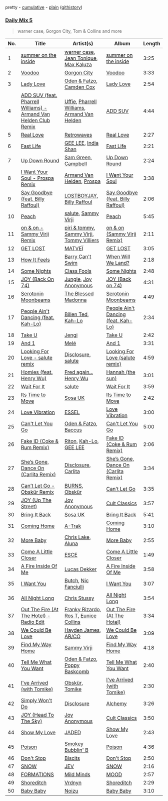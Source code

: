 pretty - [cumulative](/playlists/cumulative/Daily%20Mix%205.md) - [plain](/playlists/plain/37i9dQZF1E36TO0q54WsJv) ([githistory](https://github.githistory.xyz/vitokorn/spotify-playlist-archive/blob/master/playlists/plain/37i9dQZF1E36TO0q54WsJv))
### [Daily Mix 5](https://open.spotify.com/playlist/37i9dQZF1E36TO0q54WsJv)

> warner case, Gorgon City, Tom & Collins and more

| No. | Title | Artist(s) | Album | Length |
|---|---|---|---|---|
| 1 | [summer on the inside](https://open.spotify.com/track/21ksz0flcMgWIbERkkpRND) | [warner case](https://open.spotify.com/artist/106OuakzOxxbXTuigEEf01), [Jean Tonique](https://open.spotify.com/artist/6BVLQfvzlvlNZ43WjbFgbI), [Max Kaluza](https://open.spotify.com/artist/6lNLgymfWudNsbC0Vio7Qi) | [summer on the inside](https://open.spotify.com/album/3Wl4tQlkhwDKdfZn6K0SgD) | 3:25 |
| 2 | [Voodoo](https://open.spotify.com/track/3JsH3qnwhYGs20PBMsCgNx) | [Gorgon City](https://open.spotify.com/artist/4VNQWV2y1E97Eqo2D5UTjx) | [Voodoo](https://open.spotify.com/album/32JzuMXyPDs6ihDnRGh8vy) | 3:33 |
| 3 | [Lady Love](https://open.spotify.com/track/3ACTBfO2gL0RY2a3Eb5kY5) | [Oden & Fatzo](https://open.spotify.com/artist/2YEnrpAWWaNRFumgde1lLH), [Camden Cox](https://open.spotify.com/artist/5mNpMP01Co4vXZ3U0fWP3C) | [Lady Love](https://open.spotify.com/album/6XGxAqDf3339vdyvHKuUhh) | 2:54 |
| 4 | [ADD SUV (feat. Pharrell Williams) - Armand Van Helden Club Remix](https://open.spotify.com/track/7kE1g5T0Mmc84izq9DirqZ) | [Uffie](https://open.spotify.com/artist/2s6lxOYvvCvzpHtd3VyuMj), [Pharrell Williams](https://open.spotify.com/artist/2RdwBSPQiwcmiDo9kixcl8), [Armand Van Helden](https://open.spotify.com/artist/3cQA9WH8liZfeja1DxcDYE) | [ADD SUV](https://open.spotify.com/album/7iAhrXrGRbPcXWL6E8xiIW) | 4:44 |
| 5 | [Real Love](https://open.spotify.com/track/75aYWQdjwPoAD21zYDFo4r) | [Retrowaves](https://open.spotify.com/artist/70zYhpnNC3lzfakeigAD4X) | [Real Love](https://open.spotify.com/album/27THVPCepB3WFwbL64cAPa) | 2:27 |
| 6 | [Fast Life](https://open.spotify.com/track/5u1vw4nmCG8iuerg6ppBf0) | [GEE LEE](https://open.spotify.com/artist/77uLXqHKG5n6UYMUr0b0e5), [India Shan](https://open.spotify.com/artist/5U7ed4eqjReC376kSJKfs8) | [Fast Life](https://open.spotify.com/album/0yJzvNLSI3clU0lZGoqrVn) | 2:21 |
| 7 | [Up Down Round](https://open.spotify.com/track/4PtRhiFwkXQnMHmoKrgY5K) | [Sam Green](https://open.spotify.com/artist/4Dvxcj9zZyKbzuwRG4lzSR), [Campbell](https://open.spotify.com/artist/5udgXJYWwK7cchnPSKqEkK) | [Up Down Round](https://open.spotify.com/album/4oRSw9pKQWJyUo3Du2Dbog) | 2:24 |
| 8 | [I Want Your Soul - Prospa Remix](https://open.spotify.com/track/2ZPiyBKaaV2UNmA4JIMW6O) | [Armand Van Helden](https://open.spotify.com/artist/3cQA9WH8liZfeja1DxcDYE), [Prospa](https://open.spotify.com/artist/6HabM2PUM519iIxervGWSb) | [I Want Your Soul](https://open.spotify.com/album/4MDFDohTmJMuuZzgVp8SnY) | 3:38 |
| 9 | [Say Goodbye (feat. Billy Raffoul)](https://open.spotify.com/track/3IkdjPFThBcKciyAV94dYp) | [LOSTBOYJAY](https://open.spotify.com/artist/1k0BkkbwTGZGBqrNWwuucL), [Billy Raffoul](https://open.spotify.com/artist/5gw5ANPCVcxU0maLiGRzzP) | [Say Goodbye (feat. Billy Raffoul)](https://open.spotify.com/album/1oXAFYj4N52dFrMcOAKfQk) | 2:06 |
| 10 | [Peach](https://open.spotify.com/track/5cGZN0P1QnSfhCFBCHtp2N) | [salute](https://open.spotify.com/artist/1np8xozf7ATJZDi9JX8Dx5), [Sammy Virji](https://open.spotify.com/artist/1GuqTQbuixFHD6eBkFwVcb) | [Peach](https://open.spotify.com/album/1NR1qk73skJHCcxkXUTRCh) | 5:45 |
| 11 | [on & on - Sammy Virji Remix](https://open.spotify.com/track/6w7eHZFNdOpg2teEBCqjy2) | [piri & tommy](https://open.spotify.com/artist/2U6J9Q89i1TNhesKreFD65), [Sammy Virji](https://open.spotify.com/artist/1GuqTQbuixFHD6eBkFwVcb), [Tommy Villiers](https://open.spotify.com/artist/4M4KGWKy7pSQ5HaJNCutBN) | [on & on (Sammy Virji Remix)](https://open.spotify.com/album/1D9kwF1HPB6hMu8SXwbZgU) | 2:11 |
| 12 | [GET LOST](https://open.spotify.com/track/3lOH1zjcMl32bwnaCi8VHK) | [MATVEÏ](https://open.spotify.com/artist/2c8JocB8eI6cCGaF5xGoT1) | [GET LOST](https://open.spotify.com/album/55xkAVaINyTwteO7nsBnWp) | 3:05 |
| 13 | [How It Feels](https://open.spotify.com/track/3NZz7DWeVQesSOn6mO39F7) | [Barry Can't Swim](https://open.spotify.com/artist/0vTVU0KH0CVzijsoKGsTPl) | [When Will We Land?](https://open.spotify.com/album/5LASDBDtLLEt3QqVtgOoaM) | 2:18 |
| 14 | [Some Nights](https://open.spotify.com/track/257CR1V62XFaFTy0H9veMx) | [Class Fools](https://open.spotify.com/artist/6SNEXjd9Jo5XonaIfYoZrt) | [Some Nights](https://open.spotify.com/album/12jcxK9Nyo8tKn34IscQzE) | 2:48 |
| 15 | [JOY (Back On 74)](https://open.spotify.com/track/0K2PQziTagDXHiCFPqoE82) | [Jungle](https://open.spotify.com/artist/59oA5WbbQvomJz2BuRG071), [Joy Anonymous](https://open.spotify.com/artist/3pK4EcflBpG1Kpmjk5LK2R) | [JOY (Back on 74)](https://open.spotify.com/album/4HYWB8dT9bJHIZnVLU2D6z) | 4:31 |
| 16 | [Serotonin Moonbeams](https://open.spotify.com/track/0hJfuyUwtEYMlGgvr3nzz9) | [The Blessed Madonna](https://open.spotify.com/artist/4TvhRzxIL1le2PWCeUqxQw) | [Serotonin Moonbeams](https://open.spotify.com/album/1UTc8WInycl4tVgJ1yODaO) | 4:49 |
| 17 | [People Ain't Dancing (feat. Kah-Lo)](https://open.spotify.com/track/4qXjXZPGtVNhQq1z9QDRFn) | [Billen Ted](https://open.spotify.com/artist/5PoZtBo8xZKqPWlZrIDq82), [Kah-Lo](https://open.spotify.com/artist/59iOp415oyqGlBHyAhu4z3) | [People Ain't Dancing (feat. Kah-Lo)](https://open.spotify.com/album/0AsTTy2s5hEPOasYtQKCQR) | 2:34 |
| 18 | [Take U](https://open.spotify.com/track/1YwWHm6Ad1fizVPaQ8nrco) | [Jengi](https://open.spotify.com/artist/4lgrPvofm0IT605L9OrOTN) | [Take U](https://open.spotify.com/album/1BsEalQCwpuAbqQloCDY9u) | 2:42 |
| 19 | [And 1](https://open.spotify.com/track/3jY03u0KugM4iPu0nKbJnn) | [Melé](https://open.spotify.com/artist/6EZO7Baz0SIFskWTO1GHqX) | [And 1](https://open.spotify.com/album/5qO7TlsQmMhQ5LomtBrKlT) | 3:31 |
| 20 | [Looking For Love - salute remix](https://open.spotify.com/track/3pbaa7YbnJLNif8TOONI9t) | [Disclosure](https://open.spotify.com/artist/6nS5roXSAGhTGr34W6n7Et), [salute](https://open.spotify.com/artist/1np8xozf7ATJZDi9JX8Dx5) | [Looking For Love (salute remix)](https://open.spotify.com/album/550Hl0NNiWdFJcIqaMGWuT) | 4:59 |
| 21 | [Homies (feat. Henry Wu)](https://open.spotify.com/track/5X78zXRKBpf6089Y348Wne) | [Fred again..](https://open.spotify.com/artist/4oLeXFyACqeem2VImYeBFe), [Henry Wu](https://open.spotify.com/artist/0IvTgqmNuZwVjEkkjzxLha) | [Hannah (the sun)](https://open.spotify.com/album/6eep2wtSbpdoAgJcRyublA) | 3:01 |
| 22 | [Wait For It](https://open.spotify.com/track/6YjVrP2g7gJYh3aXkgnspC) | [salute](https://open.spotify.com/artist/1np8xozf7ATJZDi9JX8Dx5) | [Wait For It](https://open.spotify.com/album/5OeFKQvrsk29Fpt0mYwgRh) | 3:59 |
| 23 | [Its Time to Move](https://open.spotify.com/track/5LZNaPmgnxH2YHwmU9G0GL) | [Sosa UK](https://open.spotify.com/artist/3JlN0MeWVJq0vjvsvWCRZ5) | [Its Time to Move](https://open.spotify.com/album/6G4C4RQkB3CbLOoaYSM6ya) | 2:42 |
| 24 | [Love Vibration](https://open.spotify.com/track/5B2Fil0dJNfob1W8gpL5E4) | [ESSEL](https://open.spotify.com/artist/2ucdZN7GyBGxIKHIzksnXc) | [Love Vibration](https://open.spotify.com/album/5xsbnw9g4cmcfKOe2UuJdL) | 3:00 |
| 25 | [Can't Let You Go](https://open.spotify.com/track/7mWlJrA8DTpF329VWSOuWY) | [Oden & Fatzo](https://open.spotify.com/artist/2YEnrpAWWaNRFumgde1lLH), [Baccus](https://open.spotify.com/artist/1j748qGtsUgMFsBi3yl6PW) | [Can't Let You Go](https://open.spotify.com/album/2cIKNHtSO0YpU8KuGYMhlN) | 5:00 |
| 26 | [Fake ID (Coke & Rum Remix)](https://open.spotify.com/track/2VuzBUB5V9AlpniCUhaszP) | [Riton](https://open.spotify.com/artist/7i9j813KFoSBMldGqlh2Z1), [Kah-Lo](https://open.spotify.com/artist/59iOp415oyqGlBHyAhu4z3), [GEE LEE](https://open.spotify.com/artist/77uLXqHKG5n6UYMUr0b0e5) | [Fake ID (Coke & Rum Remix)](https://open.spotify.com/album/33UfArB1wqUntTPUbsFmUD) | 2:06 |
| 27 | [She’s Gone, Dance On (Carlita Remix)](https://open.spotify.com/track/5GFXl6uAUANwLkTeZmyr2R) | [Disclosure](https://open.spotify.com/artist/6nS5roXSAGhTGr34W6n7Et), [Carlita](https://open.spotify.com/artist/1GVbOnrND8b3eh2JZ4opw8) | [She’s Gone, Dance On (Carlita Remix)](https://open.spotify.com/album/3SrOkzgu1SmZ8CiChMbKSt) | 3:34 |
| 28 | [Can’t Let Go - Obskür Remix](https://open.spotify.com/track/53sm3veyB0i1tK3HAtsw7e) | [BURNS](https://open.spotify.com/artist/5eKqhPrKad0J9xGAtq3rW7), [Obskür](https://open.spotify.com/artist/29MTNlaVntQaQiDyj8KGwx) | [Can’t Let Go](https://open.spotify.com/album/61OI2ywSwjGyYG98c0iorq) | 3:35 |
| 29 | [JOY (Up The Street)](https://open.spotify.com/track/1d9NF9D6HgLWvGQyPrYE98) | [Joy Anonymous](https://open.spotify.com/artist/3pK4EcflBpG1Kpmjk5LK2R) | [Cult Classics](https://open.spotify.com/album/3mnKHGcVhqsdZP1IeyLbS6) | 3:57 |
| 30 | [Bring It Back](https://open.spotify.com/track/1EQ2D7HRLZDz2aPSibkACT) | [Sosa UK](https://open.spotify.com/artist/3JlN0MeWVJq0vjvsvWCRZ5) | [Bring It Back](https://open.spotify.com/album/2hQ4dYGyQeKXSQbQRTB61k) | 5:41 |
| 31 | [Coming Home](https://open.spotify.com/track/5ZEdhFOZZp52eXqLwyYtXB) | [A-Trak](https://open.spotify.com/artist/3TaUSUXn41GixL7zbvrIDt) | [Coming Home](https://open.spotify.com/album/5bbKCKMeCRQz9Rna29DyyZ) | 3:10 |
| 32 | [More Baby](https://open.spotify.com/track/02QE4LsAj7DBjMRxolGE8a) | [Chris Lake](https://open.spotify.com/artist/5Igpc9iLZ3YGtKeYfSrrOE), [Aluna](https://open.spotify.com/artist/5ITI6SEoUZMIXXkzCfr4oE) | [More Baby](https://open.spotify.com/album/1Pei7Y5MNZQvfkDWds5EWa) | 2:55 |
| 33 | [Come A Little Closer](https://open.spotify.com/track/4Nj5cfiHk2TYcQLTy0Eb96) | [ESCE](https://open.spotify.com/artist/3xVvJGFXPlg9vcRkNB6BGk) | [Come A Little Closer](https://open.spotify.com/album/4mjHkBnFg5jS1KzVZzK5sr) | 1:49 |
| 34 | [A Fire Inside Of Me](https://open.spotify.com/track/3N5JcXOMWU0J1lZcJrAVms) | [Lucas Dekker](https://open.spotify.com/artist/2FppznzSJ4gkN86gxuNeIF) | [A Fire Inside Of Me](https://open.spotify.com/album/5HH7aYCowVuzif3gYObhbu) | 3:58 |
| 35 | [I Want You](https://open.spotify.com/track/5UM6P3y6794GYNOzZvj2zh) | [Butch](https://open.spotify.com/artist/5kLzaeSHrmS7okc5XNE6lv), [Nic Fanciulli](https://open.spotify.com/artist/7btR5VXutQv39SDEzcfXEk) | [I Want You](https://open.spotify.com/album/3Dh81kJfGeinI3r7YMNX3E) | 3:07 |
| 36 | [All Night Long](https://open.spotify.com/track/7b4twDZXjQf8gyQGSvySZd) | [Chris Stussy](https://open.spotify.com/artist/3BxjasMelf9pKaE4f7Y0So) | [All Night Long](https://open.spotify.com/album/6v4ZkEMI1Q20fX4Yrg7d2v) | 3:54 |
| 37 | [Out The Fire (At The Hotel) - Radio Edit](https://open.spotify.com/track/1xZOYV0Z6i7z0nAnyL1zmT) | [Franky Rizardo](https://open.spotify.com/artist/2UgphhGSlC9QWgaZWUOCkl), [Ros T](https://open.spotify.com/artist/4sG0aI4xrubRmrdWBIn4RO), [Eunice Collins](https://open.spotify.com/artist/0gr9XCDIeAGLE77V58XLyN) | [Out The Fire (At The Hotel)](https://open.spotify.com/album/7n456SX833Pv7NyjcZoLis) | 3:34 |
| 38 | [We Could Be Love](https://open.spotify.com/track/0bVZmDucXR96aZQJxHlE5m) | [Hayden James](https://open.spotify.com/artist/4csQIMQm6vI2A2SCVDuM2z), [AR/CO](https://open.spotify.com/artist/7mGI9Sd66FqHjIkwzkgbG7) | [We Could Be Love](https://open.spotify.com/album/7MXx2NOHN8IsVPY9x57QXU) | 3:09 |
| 39 | [Find My Way Home](https://open.spotify.com/track/1yIi7qRdybE4yY1V0YdOKG) | [Sammy Virji](https://open.spotify.com/artist/1GuqTQbuixFHD6eBkFwVcb) | [Find My Way Home](https://open.spotify.com/album/6v9a58ojj3EBjHg4gfDNZY) | 4:18 |
| 40 | [Tell Me What You Want](https://open.spotify.com/track/6MRUQNjaUud1TiFBRV8HNq) | [Oden & Fatzo](https://open.spotify.com/artist/2YEnrpAWWaNRFumgde1lLH), [Poppy Baskcomb](https://open.spotify.com/artist/4STmXOXUF3UieHU46NWLVt) | [Tell Me What You Want](https://open.spotify.com/album/4rd5c66hQdMosQrB7O7zHi) | 2:40 |
| 41 | [I've Arrived (with Tomike)](https://open.spotify.com/track/2EPbupudXMt2oYC3iyl31o) | [Obskür](https://open.spotify.com/artist/29MTNlaVntQaQiDyj8KGwx), [Tomike](https://open.spotify.com/artist/1kETB3sIaKJ2uuC9xb6eCI) | [I've Arrived (with Tomike)](https://open.spotify.com/album/2W1UzcHNaKiSHpbAgMnWZM) | 2:30 |
| 42 | [Simply Won't Do](https://open.spotify.com/track/6q41rWOFtGs0K63lm0tAPa) | [Disclosure](https://open.spotify.com/artist/6nS5roXSAGhTGr34W6n7Et) | [Alchemy](https://open.spotify.com/album/5RMkjbbZvLo9TNdpKrmP71) | 3:26 |
| 43 | [JOY (Head To The Sky)](https://open.spotify.com/track/15TW1JIkdDOlCAlQCJz5DU) | [Joy Anonymous](https://open.spotify.com/artist/3pK4EcflBpG1Kpmjk5LK2R) | [Cult Classics](https://open.spotify.com/album/3mnKHGcVhqsdZP1IeyLbS6) | 3:50 |
| 44 | [Show My Love](https://open.spotify.com/track/075WtAJrh7uEbnInJVxjYj) | [JADED](https://open.spotify.com/artist/6tCJN1fQNdFCEaOa8Da9Wf) | [Show My Love](https://open.spotify.com/album/7riKp1e3NEWpgkevFL5v4U) | 2:43 |
| 45 | [Poison](https://open.spotify.com/track/78dGpGY3eSm7NGLFtVhQDJ) | [Smokey Bubblin' B](https://open.spotify.com/artist/1iXq8vdKgJp43m1vhiAmUM) | [Poison](https://open.spotify.com/album/0dfqvCOm8PJ0yGTLzlJWCX) | 4:36 |
| 46 | [Don't Stop](https://open.spotify.com/track/73Aj6vBOimEVHMMm67YmcU) | [Biscits](https://open.spotify.com/artist/052B9SONfhoScw7dgYWw5o) | [Don't Stop](https://open.spotify.com/album/2LeGGDt1Nn31jdCThW1SKW) | 2:50 |
| 47 | [SNOW](https://open.spotify.com/track/3VoqAP2ro0jlFspXyITeGM) | [JEV](https://open.spotify.com/artist/6StZbL9v3UpuaMwIoq8fyW) | [SNOW](https://open.spotify.com/album/6v0MqshmQza1KIOiVZFjSU) | 2:16 |
| 48 | [FORMATIONS](https://open.spotify.com/track/1DRLIUG8HFTBfJOFYaByZn) | [Mild Minds](https://open.spotify.com/artist/3Ka3k9K2WStR52UJVtbJZW) | [MOOD](https://open.spotify.com/album/2Eh8MVthc1OiqAQOgQClVl) | 2:57 |
| 49 | [Shoreditch](https://open.spotify.com/track/6DtWaLBRRPnHbDBVjnls9W) | [Vrdnyn](https://open.spotify.com/artist/6Gq2D2UOJNriDLfSPR6Y2Y) | [Shoreditch](https://open.spotify.com/album/2UI5HpK8lRfHoVFNYqnv3N) | 2:29 |
| 50 | [Baby Baby](https://open.spotify.com/track/2fMtXRKJDPtT8Xs4EJkBQh) | [Noizu](https://open.spotify.com/artist/3VRyybsQu0MDG0F2LBxnv7) | [Baby Baby](https://open.spotify.com/album/6qvNPB4vRSs5TnBR9qJqWN) | 3:10 |